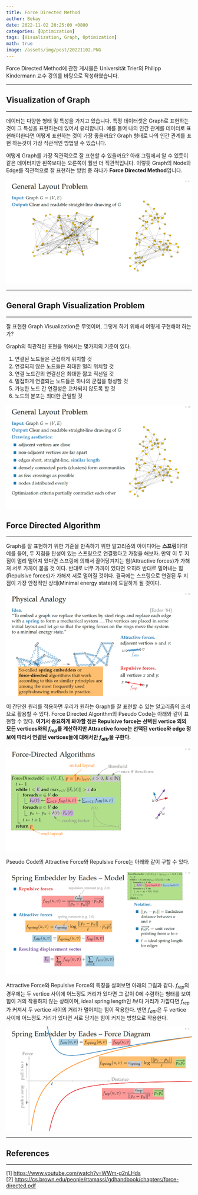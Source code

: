 ```yaml
---
title: Force Directed Method
author: Bekay
date: 2022-11-02 20:25:00 +0800
categories: [Optimization]
tags: [Visualization, Graph, Optimization]
math: true
image: /assets/img/post/20221102.PNG
---
```


Force Directed Method에 관한 게시물은 Universität Trier의 Philipp Kindermann 교수 강의를 바탕으로 작성하였습니다.

---
## Visualization of Graph
---
데이터는 다양한 형태 및 특성을 가지고 있습니다. 특정 데이터셋은 Graph로 표현하는 것이 그 특성을 표현하는데 있어서 유리합니다. 예를 들어 나의 인간 관계를 데이터로 표현해야한다면 어떻게 표현하는 것이 가장 좋을까요? Graph 형태로 나의 인간 관계를 표현 하는것이 가장 직관적인 방법일 수 있습니다.

어떻게 Graph를 가장 직관적으로 잘 표현할 수 있을까요?
아래 그림에서 알 수 있듯이 같은 데이터지만 왼쪽보다는 오른쪽이 훨씬 더 직관적입니다. 이렇듯 Graph의 Node와 Edge를 직관적으로 잘 표현하는 방법 중 하나가 **Force Directed Method**입니다.

![DeskView](/assets/img/post/20221102-1.PNG)


---
## General Graph Visualization Problem
---
잘 표현한 Graph Visualization은 무엇이며, 그렇게 하기 위해서 어떻게 구현해야 하는가?

Graph의 직관적인 표현을 위해서는 몇가지의 기준이 있다.
1. 연결된 노드들은 근접하게 위치할 것
2. 연결되지 않은 노드들은 최대한 멀리 위치할 것
3. 연결 노드간의 연결선은 최대한 짧고 직선일 것
4. 밀접하게 연결되는 노드들은 하나의 군집을 형성할 것
5. 가능한 노드 간 연결성은 교차되지 않도록 할 것
6. 노드의 분포는 최대한 균일할 것


![DeskView](/assets/img/post/20221102-2.PNG)


## Force Directed Algorithm
---
Graph를 잘 표현하기 위한 기준을 만족하기 위한 알고리즘의 아이디어는 **스프링**이다! 
예를 들어, 두 지점을 탄성이 있는 스프링으로 연결했다고 가정을 해보자. 만약 이 두 지점이 멀리 떨어져 있다면 스프링에 의해서 끌어당겨지는 힘(Attractive forces)가 가해져 서로 가까이 붙을 것 이다. 반대로 너무 가까이 있다면 오히려 반대로 밀어내는 힘(Repulsive forces)가 가해져 서로 멀어질 것이다. 결국에는 스프링으로 연결된 두 지점이 가장 안정적인 상태(Minimal energy state)에 도달하게 될 것이다. 

![DeskView](/assets/img/post/20221102-3.PNG)

이 간단한 원리를 적용하면 우리가 원하는 Graph를 잘 표현할 수 있는 알고리즘의 초석으로 활용할 수 있다. Force Directed Algorithm의 Pseudo Code는 아래와 같이 표현할 수 있다. **여기서 중요하게 봐야할 점은 Repulsive force는 선택된 vertice 외의 모든 vertices와의 $f_{rep}$를 계산하지만 Attractive force는 선택된 vertice와 edge 정보에 따라서 연결된 vertices들에 대해서만 $f_{attr}$을 구한다.**

![DeskView](/assets/img/post/20221102-4.PNG)

Pseudo Code의 Attractive Force와 Repulsive Force는 아래와 같이 구할 수 있다.

![DeskView](/assets/img/post/20221102-5.PNG)

Attractive Force와 Repulsive Force의 특징을 살펴보면 아래의 그림과 같다. $f_{rep}$의 경우에는 두 vertice 사이에 어느정도 거리가 있다면 그 값이 0에 수렴하는 형태를 보여 힘이 거의 작용하지 않는 상태이며, ideal spring length인 $l$보다 거리가 가깝다면 $f_{rep}$가 커져서 두 vertice 사이의 거리가 멀어지는 힘이 작용한다. 반면 $f_{attr}$은 두 vertice 사이에 어느정도 거리가 있다면 서로 당기는 힘이 커지는 방향으로 작용한다.

![DeskView](/assets/img/post/20221102-6.PNG)

---
## References
---
[1] https://www.youtube.com/watch?v=WWm-g2nLHds  
[2] https://cs.brown.edu/people/rtamassi/gdhandbook/chapters/force-directed.pdf